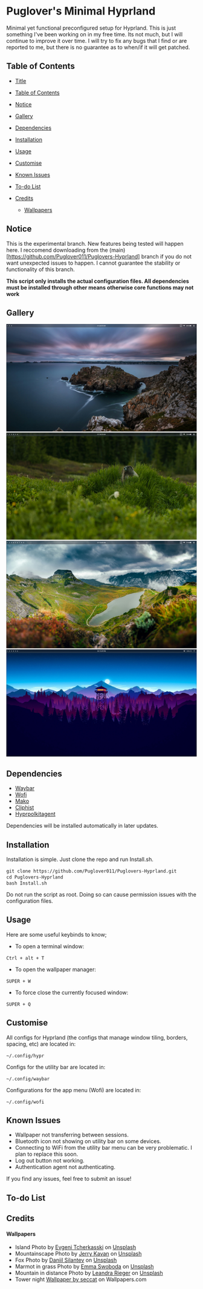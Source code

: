 # Puglover's Minimal Hyprland

Minimal yet functional preconfigured setup for Hyprland. This is just something I've been working on in my free time. Its not much, but I will continue to improve it over time. I will try to fix any bugs that I find or are reported to me, but there is no guarantee as to when/if it will get patched.

## Table of Contents

- <a href="https://github.com/Puglover011/Puglovers-Hyprland/blob/main/README.md#puglovers-minimal-hyprland">Title</a>

- <a href="https://github.com/Puglover011/Puglovers-Hyprland/blob/main/README.md#table-of-contents">Table of Contents</a>

- <a href="https://github.com/Puglover011/Puglovers-Hyprland/blob/main/README.md#notice">Notice</a>

- <a href="https://github.com/Puglover011/Puglovers-Hyprland/blob/main/README.md#gallery">Gallery</a>

- <a href="https://github.com/Puglover011/Puglovers-Hyprland/blob/main/README.md#dependencies">Dependencies</a>

- <a href="https://github.com/Puglover011/Puglovers-Hyprland/blob/main/README.md#installation">Installation</a>

- <a href="https://github.com/Puglover011/Puglovers-Hyprland/blob/main/README.md#usage">Usage</a>

- <a href="https://github.com/Puglover011/Puglovers-Hyprland/blob/main/README.md#customise">Customise</a>

- <a href="https://github.com/Puglover011/Puglovers-Hyprland/blob/main/README.md#known-issues">Known Issues</a>

- <a href="https://github.com/Puglover011/Puglovers-Hyprland/blob/main/README.md#to-do-list">To-do List</a>

- <a href="https://github.com/Puglover011/Puglovers-Hyprland/blob/main/README.md#credits">Credits</a>

  - <a href="https://github.com/Puglover011/Puglovers-Hyprland/blob/main/README.md#wallpapers">Wallpapers</a>

## Notice
This is the experimental branch. New features being tested will happen here. I reccomend downloading from the (main)[https://github.com/Puglover011/Puglovers-Hyprland] branch if you do not want unexpected issues to happen. I cannot guarantee the stability or functionality of this branch.

**This script only installs the actual configuration files. All dependencies must be installed through other means otherwise core functions may not work**


## Gallery

![Island](https://github.com/Puglover011/Puglovers-Hyprland/blob/main/Screenshots/Island.png?raw=true)
![Marmot](https://github.com/Puglover011/Puglovers-Hyprland/blob/main/Screenshots/Marmot.png?raw=true)
![Mountainscape](https://github.com/Puglover011/Puglovers-Hyprland/blob/main/Screenshots/Mountainscape.png?raw=true)
![Forest Tower](https://github.com/Puglover011/Puglovers-Hyprland/blob/main/Screenshots/Forest_Tower.png?raw=true)

## Dependencies

* [Waybar](https://github.com/Alexays/Waybar)
* [Wofi](https://github.com/SimplyCEO/wofi)
* [Mako](https://github.com/emersion/mako)
* [Cliphist](https://github.com/sentriz/cliphist)
* [Hyprpolkitagent](https://github.com/hyprwm/hyprpolkitagent)

Dependencies will be installed automatically in later updates.

## Installation

Installation is simple. Just clone the repo and run Install.sh.
```shell
git clone https://github.com/Puglover011/Puglovers-Hyprland.git
cd Puglovers-Hyprland
bash Install.sh
```
Do not run the script as root. Doing so can cause permission issues with the configuration files.

## Usage
Here are some useful keybinds to know;

- To open a terminal window:
```Keystroke
Ctrl + alt + T 
```

- To open the wallpaper manager:
```Keystroke
SUPER + W
```

- To force close the currently focused window:
```Keystroke
SUPER + Q
````

## Customise
All configs for Hyprland (the configs that manage window tiling, borders, spacing, etc) are located in:
````Directory
~/.config/hypr
````
Configs for the utility bar are located in:
````Directory
~/.config/waybar
````
Configurations for the app menu (Wofi) are located in:
````Directory
~/.config/wofi

````

## Known Issues
- Wallpaper not transferring between sessions.
- Bluetooth icon not showing on utility bar on some devices.
- Connecting to WiFi from the utility bar menu can be very problematic. I plan to replace this soon.
- Log out button not working.
- Authentication agent not authenticating.

If you find any issues, feel free to submit an issue!

## To-do List

## Credits
#### Wallpapers
- Island Photo by <a href="https://unsplash.com/@evgenit?utm_content=creditCopyText&utm_medium=referral&utm_source=unsplash">Evgeni Tcherkasski</a> on <a href="https://unsplash.com/photos/dramatic-ocean-seascape-with-rocky-coastline-at-dusk-rgIHfdb4E08?utm_content=creditCopyText&utm_medium=referral&utm_source=unsplash">Unsplash</a>
- Mountainscape Photo by <a href="https://unsplash.com/@jerrykavan?utm_content=creditCopyText&utm_medium=referral&utm_source=unsplash">Jerry Kavan</a> on <a href="https://unsplash.com/photos/dramatic-mountain-landscape-with-a-lake-and-stormy-sky-F2UvQ-iIqqA?utm_content=creditCopyText&utm_medium=referral&utm_source=unsplash">Unsplash</a>
- Fox Photo by <a href="https://unsplash.com/@betagamma?utm_content=creditCopyText&utm_medium=referral&utm_source=unsplash">Daniil Silantev</a> on <a href="https://unsplash.c om/photos/a-fox-rests-in-tall-grass-at-dawn-Rl7SZ19fgRQ?utm_content=creditCopyText&utm_medium=referral&utm_source=unsplash">Unsplash</a>
- Marmot in grass Photo by <a href="https://unsplash.com/@emmakphoto?utm_content=creditCopyText&utm_medium=referral&utm_source=unsplash">Emma Swoboda</a> on <a href="https://unsplash.com/photos/a-marmot-peeking-out-from-tall-grass-2yzmBTrdrac?utm_content=creditCopyText&utm_medium=referral&utm_source=unsplash">Unsplash</a>
- Mountain in distance Photo by <a href="https://unsplash.com/@leandrarieger?utm_content=creditCopyText&utm_medium=referral&utm_source=unsplash">Leandra Rieger</a> on <a href="https://unsplash.com/photos/dramatic-clouds-hover-over-an-autumn-landscape-gR5B7ocb-Ww?utm_content=creditCopyText&utm_medium=referral&utm_source=unsplash">Unsplash</a>
- Tower night <a href="https://wallpapers.com/wallpapers/chill-4k-lighthouse-art-kp2abbznw07w1e3c.html">Wallpaper by seccat</a> on Wallpapers.com
